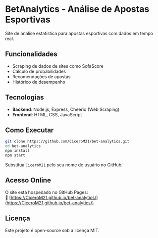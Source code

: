 # BetAnalytics - Análise de Apostas Esportivas

Site de análise estatística para apostas esportivas com dados em tempo real.

## Funcionalidades
- Scraping de dados de sites como SofaScore
- Cálculo de probabilidades
- Recomendações de apostas
- Histórico de desempenho

## Tecnologias
- **Backend**: Node.js, Express, Cheerio (Web Scraping)
- **Frontend**: HTML, CSS, JavaScript

## Como Executar
```bash
git clone https://github.com/CiceroM21/bet-analytics.git
cd bet-analytics
npm install
npm start
```
Substitua `CiceroM21` pelo seu nome de usuário no GitHub.

## Acesso Online
O site está hospedado no GitHub Pages:  
🔗 [https://CiceroM21.github.io/bet-analytics/](https://CiceroM21.github.io/bet-analytics/)

## Licença
Este projeto é open-source sob a licença MIT.
